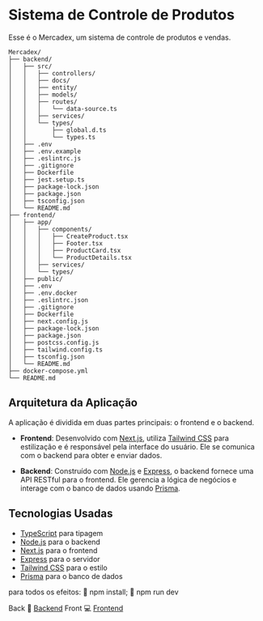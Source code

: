 # Sistema de Controle de Produtos 

Esse é o Mercadex, um sistema de controle de produtos e vendas.
```
Mercadex/
├── backend/
│   ├── src/
│   │   ├── controllers/
│   │   ├── docs/
│   │   ├── entity/
│   │   ├── models/
│   │   ├── routes/
│   │   │   └── data-source.ts
│   │   ├── services/
│   │   └── types/
│   │       ├── global.d.ts
│   │       └── types.ts
│   ├── .env
│   ├── .env.example
│   ├── .eslintrc.js
│   ├── .gitignore
│   ├── Dockerfile
│   ├── jest.setup.ts
│   ├── package-lock.json
│   ├── package.json
│   ├── tsconfig.json
│   └── README.md
├── frontend/
│   ├── app/
│   │   ├── components/
│   │   │   ├── CreateProduct.tsx
│   │   │   ├── Footer.tsx
│   │   │   ├── ProductCard.tsx
│   │   │   └── ProductDetails.tsx
│   │   ├── services/
│   │   └── types/
│   ├── public/
│   ├── .env
│   ├── .env.docker
│   ├── .eslintrc.json
│   ├── .gitignore
│   ├── Dockerfile
│   ├── next.config.js
│   ├── package-lock.json
│   ├── package.json
│   ├── postcss.config.js
│   ├── tailwind.config.ts
│   ├── tsconfig.json
│   └── README.md
├── docker-compose.yml
└── README.md
```

## Arquitetura da Aplicação

A aplicação é dividida em duas partes principais: o frontend e o backend. 

- **Frontend**: Desenvolvido com [Next.js](https://nextjs.org/), utiliza [Tailwind CSS](https://tailwindcss.com/) para estilização e é responsável pela interface do usuário. Ele se comunica com o backend para obter e enviar dados.

- **Backend**: Construído com [Node.js](https://nodejs.org/en/) e [Express](https://expressjs.com/), o backend fornece uma API RESTful para o frontend. Ele gerencia a lógica de negócios e interage com o banco de dados usando [Prisma](https://www.prisma.io/).

## Tecnologias Usadas

- [TypeScript](https://www.typescriptlang.org/) para tipagem
- [Node.js](https://nodejs.org/en/) para o backend
- [Next.js](https://nextjs.org/) para o frontend
- [Express](https://expressjs.com/) para o servidor
- [Tailwind CSS](https://tailwindcss.com/) para o estilo
- [Prisma](https://www.prisma.io/) para o banco de dados

para todos os efeitos: 🎺 npm install; 🎺 npm run dev


Back 🚬 [Backend](https://github.com/DiegoEmanuel/Mercadex-API-e-Client/tree/main/backend)
Front 💻 [Frontend](https://github.com/DiegoEmanuel/Mercadex-API-e-Client/tree/main/frontend)

